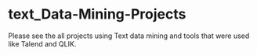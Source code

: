 # text_Data-Mining-Projects
Please see the all projects using Text data mining and tools that were used like Talend and QLIK. 

